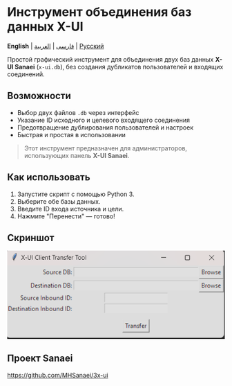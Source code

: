 # Инструмент объединения баз данных X-UI

**English** | [فارسی](README.fa.md) | [العربية](README.ar.md) | [Русский](README.ru.md)

Простой графический инструмент для объединения двух баз данных **X-UI Sanaei** (`x-ui.db`), без создания дубликатов пользователей и входящих соединений.

## Возможности

- Выбор двух файлов `.db` через интерфейс
- Указание ID исходного и целевого входящего соединения
- Предотвращение дублирования пользователей и настроек
- Быстрая и простая в использовании

> Этот инструмент предназначен для администраторов, использующих панель **X-UI Sanaei**.

## Как использовать

1. Запустите скрипт с помощью Python 3.
2. Выберите обе базы данных.
3. Введите ID входа источника и цели.
4. Нажмите "Перенести" — готово!

## Скриншот
![Скриншот инструмента X-UI Merge Tool](https://github.com/Pink210/x-ui-db-merger/blob/main/media/Screenshot%202025-07-31%20223700.png)

## Проект Sanaei
https://github.com/MHSanaei/3x-ui
